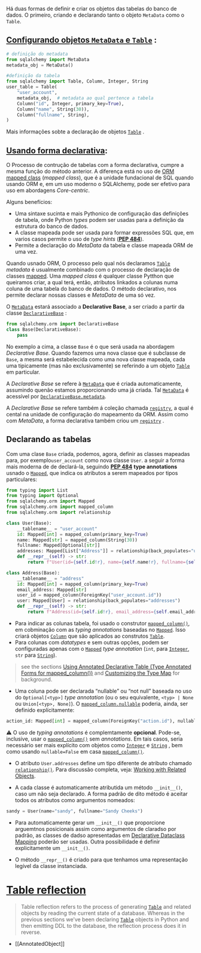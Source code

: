 Há duas formas de definir e criar os objetos das tabelas do banco de dados. O primeiro, criando e declarando tanto o objeto  `MetaData` como o `Table`.

## [Configurando objetos `MetaData` e `Table`](https://docs.sqlalchemy.org/en/20/tutorial/metadata.html#setting-up-metadata-with-table-objects) :

```python
# definição do metadata
from sqlalchemy import MetaData
metadata_obj = MetaData()

#definição da tabela
from sqlalchemy import Table, Column, Integer, String
user_table = Table(
    "user_account",
    metadata_obj,  # metadata ao qual pertence a tabela
    Column("id", Integer, primary_key=True),
    Column("name", String(30)),
    Column("fullname", String),
)
```
Mais informações sobte a declaração de objetos [`Table`](https://docs.sqlalchemy.org/en/20/core/metadata.html#sqlalchemy.schema.Table "sqlalchemy.schema.Table") .

## [Usando forma declarativa](https://docs.sqlalchemy.org/en/20/tutorial/metadata.html#using-orm-declarative-forms-to-define-table-metadata):

O Processo de contrução de tabelas com a forma declarativa, cumpre a mesma função do método anterior. A diferença está no uso de [ORM mapped class](https://docs.sqlalchemy.org/en/20/glossary.html#term-ORM-mapped-class) (*mapped class*), que é a unidade fundacional de SQL quando usando ORM e, em um uso moderno o SQLAlchemy, pode ser efetivo para uso em abordagens *Core-centric*.

Alguns benefícios:
- Uma sintaxe sucinta e mais Pythonico de configuração das definições de tabela, onde Python *types* podem ser usadas para a definição da estrutura do banco de dados.
- A classe mapeada pode ser usada para formar  expressões SQL que, em varios casos permite o uso de *type hints* ([**PEP 484**](https://peps.python.org/pep-0484/)).
- Permite a declaração do *MetaData* da tabela e classe mapeada ORM de uma vez.

Quando usnado ORM, O processo pelo qual nós declaramos [`Table`](https://docs.sqlalchemy.org/en/20/core/metadata.html#sqlalchemy.schema.Table "sqlalchemy.schema.Table") *metadata* é usualmente combinado com o processo de declaração de classes [mapped](https://docs.sqlalchemy.org/en/20/glossary.html#term-mapped). Uma *mapped class* é qualquer classe Pytthon que queiramos criar, a qual terá, então, atributos linkados a colunas numa coluna de uma tabela do banco de dados. O método declarativo, nos permite declarar nossas classes e *MetaData* de uma só vez.

O [`MetaData`](https://docs.sqlalchemy.org/en/20/core/metadata.html#sqlalchemy.schema.MetaData "sqlalchemy.schema.MetaData") estará associado a **Declarative Base**, a ser criado a partir da classe [`DeclarativeBase`](https://docs.sqlalchemy.org/en/20/orm/mapping_api.html#sqlalchemy.orm.DeclarativeBase "sqlalchemy.orm.DeclarativeBase") :

```python
from sqlalchemy.orm import DeclarativeBase
class Base(DeclarativeBase):
    pass
```

No exemplo a cima, a classe `Base` é o que será usada na abordagem *Declarative Base*. Quando fazemos uma nova classe que é subclasse de `Base`, a mesma será estabelecida como uma nova classe mapeada, cada uma tipicamente (mas não exclusivamente) se referindo a um objeto [`Table`](https://docs.sqlalchemy.org/en/20/core/metadata.html#sqlalchemy.schema.Table "sqlalchemy.schema.Table") em particular.

A *Declarative Base* se refere à [`MetaData`](https://docs.sqlalchemy.org/en/20/core/metadata.html#sqlalchemy.schema.MetaData "sqlalchemy.schema.MetaData") que é criada automaticamente, assumindo quenão estamos proporcionando uma já criada. Tal [`MetaData`](https://docs.sqlalchemy.org/en/20/core/metadata.html#sqlalchemy.schema.MetaData "sqlalchemy.schema.MetaData") é acessível por [`DeclarativeBase.metadata`](https://docs.sqlalchemy.org/en/20/orm/mapping_api.html#sqlalchemy.orm.DeclarativeBase.metadata "sqlalchemy.orm.DeclarativeBase.metadata"). 

A *Declarative Base* se refere também á coleção chamada [`registry`](https://docs.sqlalchemy.org/en/20/orm/mapping_api.html#sqlalchemy.orm.registry "sqlalchemy.orm.registry"), a qual é cental na unidade de configuração do mapeamento da ORM. Assim como com *MetaData*, a forma declarativa também criou um [`registry`](https://docs.sqlalchemy.org/en/20/orm/mapping_api.html#sqlalchemy.orm.registry "sqlalchemy.orm.registry") .

## Declarando as tabelas

Com uma clase `Base` criada, podemos, agora, definir as classes mapeadas para, por exemplo`user_account` como nova classe `User`. a seguir a forma mais moderna de de declará-la, seguindo [**PEP 484**](https://peps.python.org/pep-0484/) **type annotations** usnado o [`Mapped`](https://docs.sqlalchemy.org/en/20/orm/internals.html#sqlalchemy.orm.Mapped "sqlalchemy.orm.Mapped"), que indica os atributos a serem mapeados por tipos particulares:

```python
from typing import List
from typing import Optional
from sqlalchemy.orm import Mapped
from sqlalchemy.orm import mapped_column
from sqlalchemy.orm import relationship

class User(Base):
    __tablename__ = "user_account"
    id: Mapped[int] = mapped_column(primary_key=True)
    name: Mapped[str] = mapped_column(String(30))
    fullname: Mapped[Optional[str]]
    addresses: Mapped[List["Address"]] = relationship(back_populates="user")
    def __repr__(self) -> str:
        return f"User(id={self.id!r}, name={self.name!r}, fullname={self.fullname!r})"

class Address(Base):
    __tablename__ = "address"
    id: Mapped[int] = mapped_column(primary_key=True)
    email_address: Mapped[str]
    user_id = mapped_column(ForeignKey("user_account.id"))
    user: Mapped[User] = relationship(back_populates="addresses")
    def __repr__(self) -> str:
        return f"Address(id={self.id!r}, email_address={self.email_address!r})"
```

- Para indicar as colunas tabela, foi usado o construtor [`mapped_column()`](https://docs.sqlalchemy.org/en/20/orm/mapping_api.html#sqlalchemy.orm.mapped_column "sqlalchemy.orm.mapped_column"), em cobminação com as *typing annotations* baseadas no [`Mapped`](https://docs.sqlalchemy.org/en/20/orm/internals.html#sqlalchemy.orm.Mapped "sqlalchemy.orm.Mapped"). Isso criará objetos [`Column`](https://docs.sqlalchemy.org/en/20/core/metadata.html#sqlalchemy.schema.Column "sqlalchemy.schema.Column") que são aplicados ao construtos [`Table`](https://docs.sqlalchemy.org/en/20/core/metadata.html#sqlalchemy.schema.Table "sqlalchemy.schema.Table").
- Para colunas com *datatypes* e sem outras opções, podem ser configuradas apenas com o [`Mapped`](https://docs.sqlalchemy.org/en/20/orm/internals.html#sqlalchemy.orm.Mapped "sqlalchemy.orm.Mapped") *type annotation* (`int`, para  [`Integer`](https://docs.sqlalchemy.org/en/20/core/type_basics.html#sqlalchemy.types.Integer "sqlalchemy.types.Integer"),  `str` para  [`String`](https://docs.sqlalchemy.org/en/20/core/type_basics.html#sqlalchemy.types.String "sqlalchemy.types.String")). 

> see the sections [Using Annotated Declarative Table (Type Annotated Forms for mapped_column())](https://docs.sqlalchemy.org/en/20/orm/declarative_tables.html#orm-declarative-mapped-column) and [Customizing the Type Map](https://docs.sqlalchemy.org/en/20/orm/declarative_tables.html#orm-declarative-mapped-column-type-map) for background. 

- Uma coluna pode ser declarada “nullable” ou “not null” baseada no uso do `Optional[<typ>]` *type annotation* (ou o seu equivalente, `<typ> | None` ou `Union[<typ>, None]`). O [`mapped_column.nullable`](https://docs.sqlalchemy.org/en/20/orm/mapping_api.html#sqlalchemy.orm.mapped_column.params.nullable "sqlalchemy.orm.mapped_column") poderia, ainda, ser definido explícitamente:

```python
action_id: Mapped[int] = mapped_column(ForeignKey("action.id"), nullable=True)
```

:warning: O uso de *typing annotations* é complemtamente **opcional**. Pode-se, inclusive, usar o [`mapped_column()`](https://docs.sqlalchemy.org/en/20/orm/mapping_api.html#sqlalchemy.orm.mapped_column "sqlalchemy.orm.mapped_column") sem *annotations*. Em tais casos, seria necessário ser mais explícito com objetos como [`Integer`](https://docs.sqlalchemy.org/en/20/core/type_basics.html#sqlalchemy.types.Integer "sqlalchemy.types.Integer") e [`String`](https://docs.sqlalchemy.org/en/20/core/type_basics.html#sqlalchemy.types.String "sqlalchemy.types.String") , bem como usando `nullable=False` em casa [`mapped_column()`](https://docs.sqlalchemy.org/en/20/orm/mapping_api.html#sqlalchemy.orm.mapped_column "sqlalchemy.orm.mapped_column").    

- O atributo `User.addresses` define um tipo diferente de atributo chamado [`relationship()`](https://docs.sqlalchemy.org/en/20/orm/relationship_api.html#sqlalchemy.orm.relationship "sqlalchemy.orm.relationship"). Para discussão completa, veja: [Working with Related Objects](https://docs.sqlalchemy.org/en/20/tutorial/orm_related_objects.html#tutorial-orm-related-objects).

- A cada classe é automaticamente atributida um método `__init__()`, caso um não seja declarado. A forma padrão de dito método é aceitar todos os atributos como argumentos nomeados:

```python
sandy = User(name="sandy", fullname="Sandy Cheeks")
```
- Para automaticamente gerar um `__init__()` que proporcione arguemtnos posicionais assim como argumentos de claradso por padrão, as classes de dadso apresentadas em [Declarative Dataclass Mapping](https://docs.sqlalchemy.org/en/20/orm/dataclasses.html#orm-declarative-native-dataclasses) poderão ser usadas. Outra possibilidade é definir explicitamente um `__init__()`.

-   O método `__repr__()` é criado para que tenhamos uma representação legível da classe instanciada.

# [Table reflection](https://docs.sqlalchemy.org/en/20/tutorial/metadata.html#table-reflection)

> Table reflection refers to the process of generating [`Table`](https://docs.sqlalchemy.org/en/20/core/metadata.html#sqlalchemy.schema.Table "sqlalchemy.schema.Table") and related objects by reading the current state of a database. Whereas in the previous sections we’ve been declaring [`Table`](https://docs.sqlalchemy.org/en/20/core/metadata.html#sqlalchemy.schema.Table "sqlalchemy.schema.Table") objects in Python and then emitting DDL to the database, the reflection process does it in reverse.

* [[AnnotatedObject]]